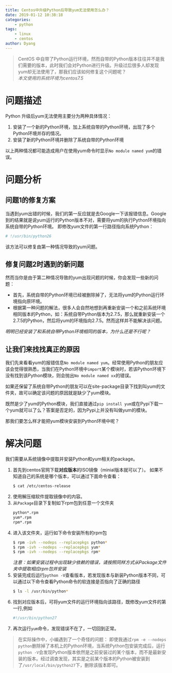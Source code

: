 ```yaml
---
title: Centos中升级Python后导致yum无法使用怎么办？
date: 2019-01-12 10:38:18
categories:
    - python
tags:
    - linux
    - centos
author: Dyang
---
```


>CentOS 中自带了Python运行环境，然而自带的Python版本往往并不是我们需要的版本，此时我们会对Python进行升级。升级过后很多人却发现yum却无法使用了，那我们应该如何修复这个问题呢？ <br/>
*本文使用的系统环境为centos7.5*
<!-- more -->
# 问题描述
Python 升级后yum无法使用主要分为两种具体情况：

1. 安装了一个新的Python环境，加上系统自带的Python环境，出现了多个Python环境并存的情况。
2. 安装了新的Python环境并删除了系统自带的Python环境

以上两种情况都可能造成用户在使用yum命令时显示`No module named yum`的错误。

# 问题分析
## 问题1的修复方案
当遇到yum出错的时候，我们的第一反应就是去Google一下该报错信息。Google到的结果就是说yum运行的Python版本不对，需要将yum的执行Python环境指向系统自带的Python环境。
即修改yum文件的第一行路径指向系统Python：
```python
# !/usr/bin/python26
```
该方法可以修复由第一种情况导致的yum问题。

## 修复问题2时遇到的新问题
然而当你是由于第二种情况导致的yum出现问题的时候，你会发现一些新的问题：
- 首先，系统自带的Python环境已经被删除掉了，无法将yum的Python运行环境指向原环境。
- 根据第一种问题的解法，很多人会自然地想到再重新安装一个和之前系统环境相同版本的Python，如：系统自带Python版本为2.7.5，那么就重新安装一个2.7.5的Python，然后将yum的环境指向2.7.5。然而这样并不能解决该问题。

*明明已经安装了和系统自带Python环境相同的版本，为什么还是不行呢？* 

## 让我们来找找真正的原因

我们先来看看yum的报错信息`No module named yum`。经常使用Python的朋友应该会觉得很熟悉，当我们在Python环境中`import`某个模块时，若该Python环境下没有找到该Python模块，则会抛出`No module named xx`的错误。

如果还保留了系统自带Python的朋友可以在site-package目录下找到叫yum的文件夹，故可以确定该问题的原因就是缺少了yum模块。

既然是少了yum的Python模块，我们直接通过`pip install yum`或在Pypi下载一个yum就可以了么？答案是否定的，因为Pypi上并没有叫做yum的模块。

那我们要怎么样才能把yum模块安装到Python环境中呢？

# 解决问题
我们需要从系统镜像中提取并安装Python和yum相关的package。
1. 首先到centos官网下载**对应版本**的ISO镜像（minial版本就可以了）。
    如果不知道自己的系统是哪个版本，可以通过下面命令查看：
    ```bash
    $ cat /etc/centos-release
    ```
2. 使用解压缩软件提取镜像中的内容。
3. 从`Package`目录下复制如下rpm包到任意一个文件夹
    ```bash
    python*.rpm
    yum*.rpm
    rpm*.rpm
    ```
4. 进入该文件夹，运行如下命令安装所有的rpm包
    ```bash
    $ rpm -ivh --nodeps --replacepkgs python*
    $ rpm -ivh --nodeps --replacepkgs yum*
    $ rpm -ivh --nodeps --replacepkgs rpm*
    ```
    *注意：如果安装过程中出现缺少依赖的错误，请按照同样方式从Package文件夹中提取相应rpm包并安装*
5. 安装完成后运行`python -V`查看版本，若发现版本与新装Python版本不同，可以通过以下命令查看Python命令的软连接是否指向了正确的路径
    ```bash
    $ ls -l /usr/bin/python*
    ```
6. 找到对应版本后，可将yum文件的运行环境指向该路径，既修改yum文件的第一行,例如
    ```python
    #!/usr/bin/python27
    ```
7. 再次运行`yum`命令，发现错误不在了，一切回到正常。

>在实际操作中，小编遇到了一个奇怪的问题：
>即使我通过`rpm -e --nodeps python`删除掉了本机上的Python环境，当系统Python包安装完成后，运行`python -V`会发现Python版本依然是之前安装过的某个版本，而不是最新安装的版本。经过调查发现，其实是之前某个版本的Python被安装到了`/usr/local/bin/python27`下，删除该版本即可。